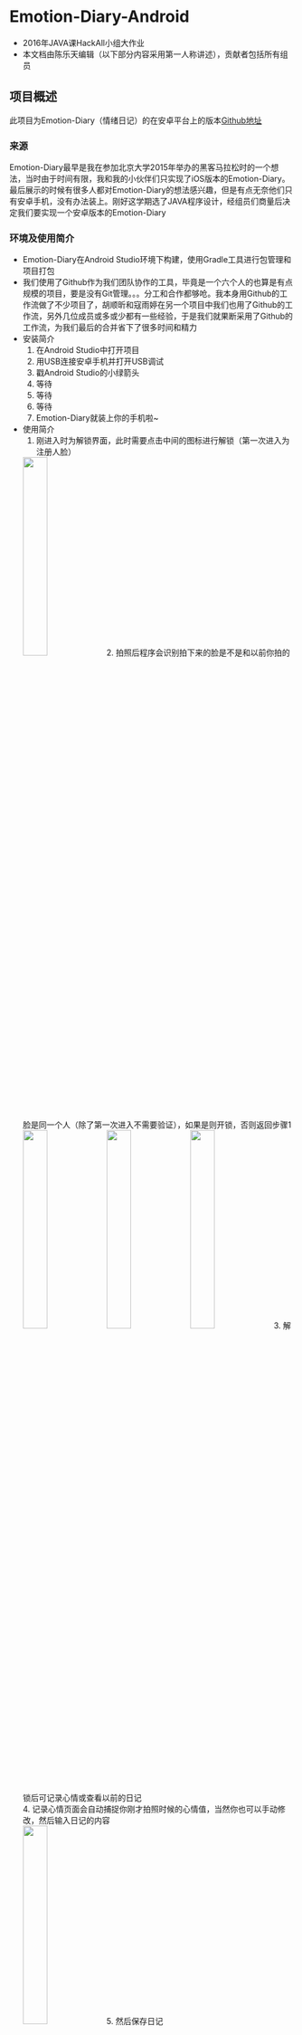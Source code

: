 # Emotion-Diary-Android
- 2016年JAVA课HackAll小组大作业
- 本文档由陈乐天编辑（以下部分内容采用第一人称讲述），贡献者包括所有组员

## 项目概述
此项目为Emotion-Diary（情绪日记）的在安卓平台上的版本[Github地址](https://github.com/HackAll-PKU/Emotion-Diary-Android)

### 来源
Emotion-Diary最早是我在参加北京大学2015年举办的黑客马拉松时的一个想法，当时由于时间有限，我和我的小伙伴们只实现了iOS版本的Emotion-Diary。最后展示的时候有很多人都对Emotion-Diary的想法感兴趣，但是有点无奈他们只有安卓手机，没有办法装上。刚好这学期选了JAVA程序设计，经组员们商量后决定我们要实现一个安卓版本的Emotion-Diary

### 环境及使用简介
- Emotion-Diary在Android Studio环境下构建，使用Gradle工具进行包管理和项目打包
- 我们使用了Github作为我们团队协作的工具，毕竟是一个六个人的也算是有点规模的项目，要是没有Git管理。。。分工和合作都够呛。我本身用Github的工作流做了不少项目了，胡顺昕和寇雨婷在另一个项目中我们也用了Github的工作流，另外几位成员或多或少都有一些经验，于是我们就果断采用了Github的工作流，为我们最后的合并省下了很多时间和精力
- 安装简介
	1. 在Android Studio中打开项目
	2. 用USB连接安卓手机并打开USB调试
	3. 戳Android Studio的小绿箭头
	4. 等待
	5. 等待
	6. 等待
	7. Emotion-Diary就装上你的手机啦~
- 使用简介
	1. 刚进入时为解锁界面，此时需要点击中间的图标进行解锁（第一次进入为注册人脸）<br>
	<img src="./introduction-resource/welcome.jpg" width=30% height=30%>
	2. 拍照后程序会识别拍下来的脸是不是和以前你拍的脸是同一个人（除了第一次进入不需要验证），如果是则开锁，否则返回步骤1<br>
	<img src="./introduction-resource/unlocking.jpg" width=30% height=30%>
	<img src="./introduction-resource/unlock_fail.jpg" width=30% height=30%>
	<img src="./introduction-resource/unlock_successfully.jpg" width=30% height=30%>
	3. 解锁后可记录心情或查看以前的日记<br>
	4. 记录心情页面会自动捕捉你刚才拍照时候的心情值，当然你也可以手动修改，然后输入日记的内容<br>
	<img src="./introduction-resource/record_diary.jpg" width=30% height=30%>
	5. 然后保存日记<br>
	<img src="./introduction-resource/saving_diary.jpg" width=30% height=30%>
	6. 查看以前的日记<br>
	<img src="./introduction-resource/homepage.jpg" width=30% height=30%>
	7. 查看心情走势<br>
	<img src="./introduction-resource/stat_view_red.jpg" width=30% height=30%>
	8. 整个应用的色调都会随着你刚开始解锁拍照的那张图片的心情值改变而改变~例如下图的心情走势图色调就和上面的不一样~<br>
	<img src="./introduction-resource/stat_view_yellow.jpg" width=30% height=30%>
	9. 感谢胡顺昕同学友情出演~

## 程序介绍
- 本来是按照MVP架构来写的，但是最后由于有些小伙伴时间太紧了没有严格按照架构来，只有Welcome界面是按照MVP架构来写的
- 优点：
	- Model层测试覆盖率100%
	- Model层文档全
	- 具有“主题”切换能力，即不同心情时自动对应不同主题
	- 界面美观（有设计稿）
- 仍可扩展的方面
	- 代码目前耦合有点高，还是要实践MVP架构来完成解耦（且具有丰富的接口结构，易于理解和维护）
	- 部分代码有些混乱，存在拷贝粘贴的情况，应重构
	- 可以拓展社交功能
- 使用的第三方库：
	- Realm（数据存储，陈乐天使用）[https://realm.io](https://realm.io)
	- MPAndroidChart（图表，寇雨婷使用）[https://github.com/PhilJay/MPAndroidChart](https://github.com/PhilJay/MPAndroidChart)
	- 使用Face++的API[Face++](http://www.faceplusplus.com.cn)

## 感想
### 陈乐天
我主要完成了Model层的部分，主要包括与Face++API交互的部分，以及日记的存取、心情值的存取，包括Model层的所有测试代码
#### FaceHelper
- common文件夹下的FaceHelper实现了与Face++API的交互，其使用说明有详细的[文档](./app/src/main/java/org.hackpku.emotiondiary/common/FaceHelper)，接口也有详细注释
- 其测试代码位于[FaceHelperTest.java](./app/src/androidTest/java/org.hackpku.emotiondiary/api/FaceHelperTest.java)，保证测试覆盖率100%

#### Diary部分
- common文件夹下Diary文件夹下的类实现了Diary的存取，包括心情值的存取，其接口有详细的注释
- 测试代码位于[DiaryDataTest.java](./app/src/androidTest/java/org.hackpku.emotiondiary/data/DiaryDataTest.java)，保证测试覆盖率100%

#### 感想
- 这次开发的Model层全部都是我一个人完成的，本来是由两个人来做Model的，前面也说过我上次已经做过iOS端的开发了，所以我对这部分内容会比较熟悉，所以就我一个人来完成了，也算是任务合理分配吧
- 我所做的工作主要就是为所有的界面提供接口，无论是面向网络（Face++的接口）还是面向本地（存储），虽然我的工作不涉及到界面，但是我也要思考界面层的同学们怎么样调这个接口才能够更加舒服，让时间精力更少地花费在要接口、互调、交流上面，所以我不仅有精心设计的接口，也有非常丰富的注释和文档，让调用者不费什么时间就可以轻松获取到我写好的服务。保证测试覆盖率100%也避免了了后面界面层调用我的接口时跟我反映说返回的数据怎么不对啊然后我再去改，再交流的低效率开发
- 在存储方面我采用了Realm，一个移动端非常火的数据库，一方面是看到它的使用用户非常广泛，显然是一个非常成熟的数据库系统，另一方面是考虑到它针对移动端进行了性能和API的优化，所以果断没有使用相对更加难用的sqlite
- 我也是第一次做安卓开发，所以中间遇到了非常多的问题，很多时候都是面向Google和StackOverflow编程，但是这次也积累了不少经验，给同伴们review代码也做了一些界面方面的工作
- 熬夜还是值得的2333

### 胡顺昕
主要完成了欢迎解锁页面和全局主题管理部分
#### 欢迎解锁页面
##### 简介

该部分是此应用的Launcher Activity，主要实现欢迎和自拍解锁的界面和业务逻辑，并对接其他Activities。用户可以通过点按自拍按钮拍摄自己的自拍来解锁应用，软件后台调用相关API去识别人脸并判断是否是本机用户，验证通过后用户可以启动记录心情、进入日记的界面。

##### 界面部分（View）

- 界面部分主要使用到了矢量Drawable的绘制，Drawable的运行时改变（根据人脸识别出的心情值改变Icon颜色），RelativeLayout的运行时measure（通过`ViewTreeObserver.OnGlobalLayoutListener`实现），AlphaAnimation的使用（Icon的呼吸效果），AlertDialog和ProgressDialog的使用与控制等等。
- 图形化界面元素与Android Material Design设计标准相贴合，美观简约。

##### 逻辑部分（Presenter）

- 包括一系列对用户有效性的判断（是否有摄像头、外部存储等必须的硬件、人脸识别与解锁逻辑等），以及界面控制逻辑（在主线程更新界面，而在其他线程进行CPU或IO繁忙的操作），初次使用引导用户创建账户等。
- **可读性强**，变量命名格式和常量定义规范，方法简洁。
- **健壮性强**，多采用卫语句，异常的捕获和抛出比较完善，保证软件入口的安全性。
- **可扩充性强**，采用MVP设计模式，前后端分离；通过持有接口而不是持有类来增强可扩展性。
- 通过Message - Handler模式处理异步事件。线程在CPU或IO繁忙操作结束后，向mHandler发送相关消息，触发界面的更新。

#### 全局主题管理

当识别出用户的心情或用户通过拖动滑条设置心情后，整个APP的主题色会随之改变（忧郁蓝/普通黄/开心橙）。为此，我实现了一个全局主题管理机制：

- 在APP的主Application`MainApplication`类中，定义了`smiling`变量（用于全局保存心情值）和三个Theme常量。
- 所有心情值的改变，会同步到MainApplication中
- 所有Activity的onCreate方法中，通过`MainApplication`中定义的方法取得当前主题，并设置为自身主题，如：

```java
setTheme(((MainApplication) getApplication()).getThemeId());
```
- 在某些Activity的onStart方法中，判断心情值的变化，必要时重新载入当前Activity以实现主题的动态改变。

```java
@Override
protected void onStart() {
   super.onStart();
   if (currentTheme != ((MainApplication)getApplication()).getThemeId()){
       Intent intent = getIntent();
       overridePendingTransition(0, 0);
       intent.addFlags(Intent.FLAG_ACTIVITY_NO_ANIMATION);
       finish();
       overridePendingTransition(0, 0);
       startActivity(intent);
   }
}
```

### 寇雨婷
第一次写安卓开发，真的很艰苦，几乎是面向StackOverFlow编程。。
我主要负责心情统计这部分。
这个页面主要功能是将一个月心情或者一周心情汇成图表展现给用户看。最难的是页面转换和调用第三方库MPAndroidChart。利用Button来进行图表呈现内容的调换。
在队友和Google的帮助下艰难地学习着安卓开发的View-Presenter-Activity的框架逻辑，并第一次尝试用Intent激发Activity进行换页。
第三方库MPAndroidChart功能很强大，能够实现很多很精美的图表，还有很强大的功能。通过在Build.Gradle引入第三方库后，就可以实现我们现在这么精美的图表了。我们还通过修饰实现了可触摸可转变大小的活动图表。

发现掌握一门java后还能写出安卓APP，看着它第一次在手机上运行起来的时候真的很激动。获得了老师的赞赏和认同我们特别感动，觉得考试周一周的夜没有白刷。

### 刘证源
我主要完成主界面（HomePage）的编写，这个界面功能在于显示一个日历，通过点击日期，可以获取和展示当天的所有日记。我主要工作是写了一些自定义控件，包括TitleView（标题栏），RoundImageView（圆形图片控件），DiaryOutlineView（日记概览控件），以及CalendarView（日历控件），并写了相应的布局xml文件，并把这些控件组织成了HomePageActivity。其中比较困难的部分是由于Android的ListView控件功能比较单薄，需要进行改写才能完成添加自定义控件和展示内存图。日历控件和圆形图片控件参考学习了网上的代码，并按照我们程序的要求进行了相应的修改。
经过这次大作业，我第一次体验了手机应用的开发，在巩固了java语言的同时也算接触和学习了一门新的编程语言。
参考代码
http://www.open-open.com/lib/view/open1418871189839.html
http://www.jcodecraeer.com/a/anzhuokaifa/androidkaifa/2015/0930/3538.html

### 马嬴超
RecordEmotionActivity 和 ShowDiaryActivity 由我完成。

其中 RecordEmotionActivity 记录用户输入的日记、照片、题图和心情，提供文本框、照片获取器和滑动选择器完成这项输入。调用 Diary 类来生成日记的一个实例，调用 DiaryHelper 类来将日记保存在内部存储。

这个活动的主题受到 trackBar 的回应。根据 trackBar 的数据，主题会在三种颜色中切换。题图是满宽的图片，从上一活动的图像中获取，心情的默认值从上一活动的图像计算得到。题图只有一张而不可改变，照片存储在 ArrayList<Bitmap> 当中，可以有多张，并且是可选的。

RecordEmotionActivity 的动作栏上有完成按钮。点击后，将调用 DiaryHelper 类生成一个日记，保存在内部存储中。

ShowDiary 显示用户从列表中选择的日记，主题受到心情值的回应，采取 progressBar 展示这一数值。

展示的过程中采用了 Google 推荐的设计方法，采用 ToolBar 作为 ActionBar 以增强兼容性。

### 温凯
见[./introduction-resource/Emotion-diary UI设计稿.docx](./introduction-resource/Emotion-diary UI设计稿.docx)


## 贡献者（按姓名排序）
- 陈乐天 sunshinecltzac@gmail.com
- 胡顺昕 s.hu@pku.edu.cn
- 寇雨婷 yutingkou@pku.edu.cn
- 刘证源 liuzhengyuan1995@pku.edu.cn
- 马嬴超 i@yingchao.ma
- 温凯


